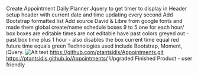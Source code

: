 Create Appointment Daily Planner
Jquery to get timer to display in Header
setup header with current date and time updating every second
Add Bootstrap formatted list 
Add source David & Libre from google fonts and made them global
create/name schedule boxes 9 to 5 one for each hour/ box 
boxes are editable
times are not editable
have past colors greyed out - past box time plus 1 hour - also disables the box 
current time equal red 
future time equals green
Technologies used include Bootstrap, Moment, jQuery.
![Alt text](//./assets/images/calendar_pic.png?raw=true "AppoinmentScreenShot")
https://github.com/ptantsidis/Appointments.git
https://ptantsidis.github.io/Appointments/
Upgraded Finished Product - user friendly